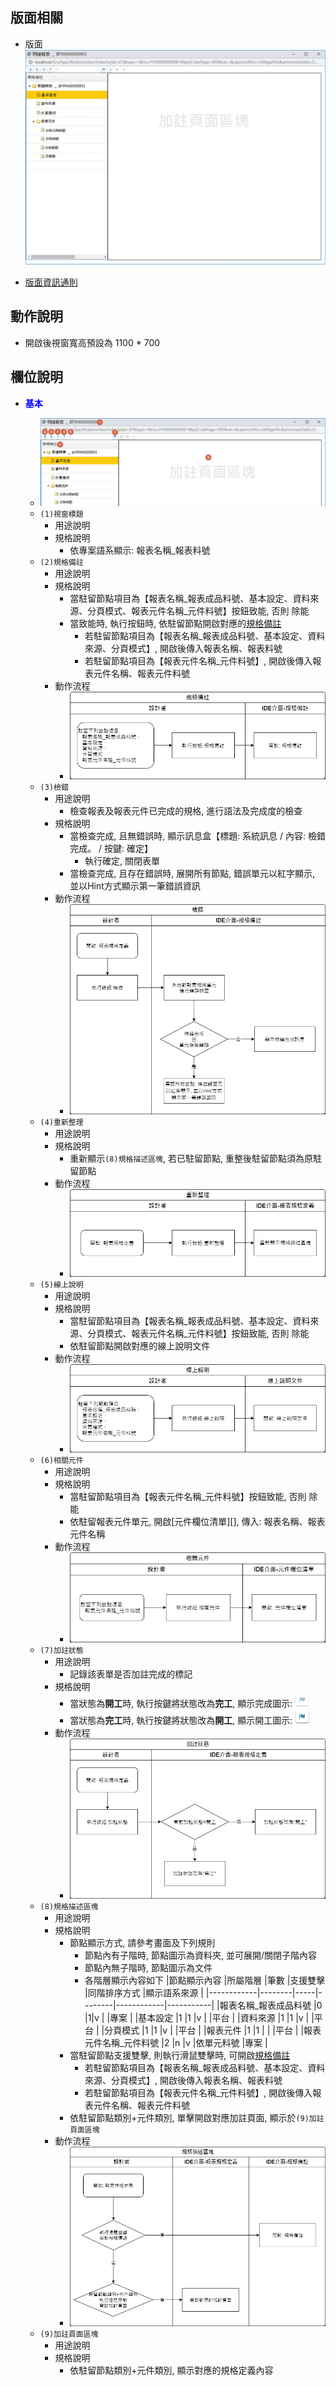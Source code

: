 ## <div id="layout">版面相關</div>
* 版面
    ![pic][image_spec_report]

* [版面資訊通則][link_ruleother1]

## <div id="form-action">動作說明</div>
* 開啟後視窗寬高預設為 1100 * 700


## <div id="object-desc">欄位說明</div>

* <p id="fieldbreak1" style="color:blue;font-weight:bold">基本</p>

    * ![pic][image_spec_report_block1]
    * `(1)視窗標題`
        * 用途說明
        * 規格說明
            * 依專案語系顯示: 報表名稱_報表料號
    * `(2)規格備註`
        * 用途說明
        * 規格說明
            * 當駐留節點項目為【報表名稱_報表成品料號、基本設定、資料來源、分頁模式、報表元件名稱_元件料號】按鈕致能, 否則 除能
            * 當致能時,  執行按鈕時, 依駐留節點開啟對應的[規格備註][link_specification]
                * 若駐留節點項目為【報表名稱_報表成品料號、基本設定、資料來源、分頁模式】, 開啟後傳入報表名稱、報表料號
                * 若駐留節點項目為【報表元件名稱_元件料號】, 開啟後傳入報表元件名稱、報表元件料號
        * 動作流程
            * ![pic][image_flow_open_spec]
    * `(3)檢錯`
        * 用途說明
            * 檢查報表及報表元件已完成的規格, 進行語法及完成度的檢查
        * 規格說明
            * 當檢查完成, 且無錯誤時, 顯示訊息盒【標題: 系統訊息 / 內容: 檢錯完成。 / 按鍵: 確定】
                * 執行確定, 關閉表單
            * 當檢查完成, 且存在錯誤時, 展開所有節點, 錯誤單元以紅字顯示, 並以Hint方式顯示第一筆錯誤資訊
        * 動作流程
            * ![pic][image_flow_error_detection]
    * `(4)重新整理`
        * 用途說明
        * 規格說明
            * 重新顯示`(8)規格描述區塊`, 若已駐留節點, 重整後駐留節點須為原駐留節點
        * 動作流程
            * ![pic][image_flow_reflash]
    * `(5)線上說明`
        * 用途說明
        * 規格說明
            * 當駐留節點項目為【報表名稱_報表成品料號、基本設定、資料來源、分頁模式、報表元件名稱_元件料號】按鈕致能, 否則 除能
            * 依駐留節點開啟對應的線上說明文件
        * 動作流程
            * ![pic][image_flow_online_help]
    * `(6)相關元件`
        * 用途說明
        * 規格說明
            * 當駐留節點項目為【報表元件名稱_元件料號】按鈕致能, 否則 除能
            * 依駐留報表元件單元, 開啟[元件欄位清單][], 傳入: 報表名稱、報表元件名稱
        * 動作流程
            * ![pic][image_flow_components]
    * `(7)加註狀態`
        * 用途說明
            * 記錄該表單是否加註完成的標記
        * 規格說明
            * 當狀態為**開工**時, 執行按鍵將狀態改為**完工**, 顯示完成圖示: ![pic][image_report_annotation_finish]
            * 當狀態為**完工**時, 執行按鍵將狀態改為**開工**, 顯示開工圖示: ![pic][image_report_annotation_start]
        * 動作流程
            * ![pic][image_flow_annotation_state]
    * `(8)規格描述區塊`
        * 用途說明
        * 規格說明
            * 節點顯示方式, 請參考畫面及下列規則
                * 節點內有子階時, 節點圖示為資料夾, 並可展開/關閉子階內容
                * 節點內無子階時, 節點圖示為文件
                * 各階層顯示內容如下
                    |節點顯示內容 |所屬階層 |筆數 |支援雙擊 |同階排序方式 |顯示語系來源 |
                    |------------|--------|-----|--------|------------|-----------|
                    |報表名稱_報表成品料號 |0 |1|v | |專案 |
                    |基本設定      |1 |1 |v | |平台 |
                    |資料來源      |1 |1 |v | |平台 |
                    |分頁模式      |1 |1 |v | |平台 |
                    |報表元件      |1 |1 | | |平台 |
                    |報表元件名稱_元件料號 |2 |n |v |依單元料號 |專案 |
            * 當駐留節點支援雙擊, 則執行滑鼠雙擊時, 可開啟[規格備註][link_specification]
                * 若駐留節點項目為【報表名稱_報表成品料號、基本設定、資料來源、分頁模式】, 開啟後傳入報表名稱、報表料號
                * 若駐留節點項目為【報表元件名稱_元件料號】, 開啟後傳入報表元件名稱、報表元件料號
            * 依駐留節點類別+元件類別, 單擊開啟對應加註頁面, 顯示於`(9)加註頁面區塊`
        * 動作流程
            * ![pic][image_flow_annotation]
    * `(9)加註頁面區塊`
        * 用途說明
        * 規格說明
            * 依駐留節點類別+元件類別, 顯示對應的規格定義內容


<!-- 圖片 -->
[image_spec_report]:attachment/SpecificationsReport.png
[image_spec_report_block1]:attachment/SpecificationsReport_block1.png
[image_report_annotation_start]:attachment/ReportAnnotation_Start.png
[image_report_annotation_finish]:attachment/ReportAnnotation_Finish.png

[image_flow_open_spec]:attachment/SpecificationsReportFlow_open_spec.png
[image_flow_error_detection]:attachment/SpecificationsReportFlow_error_detection.png
[image_flow_reflash]:attachment/SpecificationsReportFlow_reflash.png
[image_flow_online_help]:attachment/SpecificationsReportFlow_online_help.png
[image_flow_components]:attachment/SpecificationsReportFlow_components.png
[image_flow_annotation_state]:attachment/SpecificationsReportFlow_annotation_state.png
[image_flow_annotation]:attachment/SpecificationsReportFlow_annotation.png

<!-- 超連結 -->
[link_fieldbreak1]:#fieldbreak1 "欄位說明/基本"
[link_ruleother1]:/8.10.1/IDE/Specification/RulesOther/README#ruleother1 "共用通則_其它/版面資訊通則"
[link_specification]:/8.10.1/IDE/Specification/SpecificationRemarks/README "規格備註"